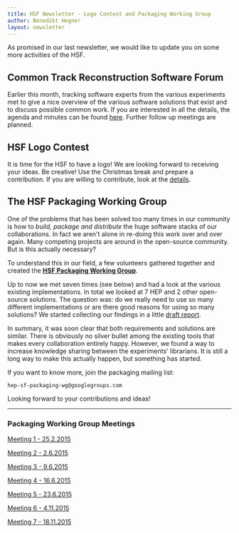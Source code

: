 ```yaml
---
title: HSF Newsletter - Logo Contest and Packaging Working Group
author: Benedikt Hegner
layout: newsletter
---
```


As promised in our last newsletter, we would like to update you on some more activities of the HSF.

## Common Track Reconstruction Software Forum

Earlier this month, tracking software experts from the various experiments met to give a nice overview of the various software solutions that exist and to discuss possible common work. If you are interested in all the details, the agenda and minutes can be found [here](https://indico.cern.ch/event/459865/). Further follow up meetings are planned. 

## HSF Logo Contest

It is time for the HSF to have a logo! We are looking forward to receiving your ideas. Be creative! Use the Christmas break and prepare a contribution. If you are willing to contribute, look at the [details](http://hepsoftwarefoundation.org/logo_contest.html).

## The HSF Packaging Working Group

One of the problems that has been solved too many times in our community is how to *build, package and distribute* the huge software stacks of our collaborations. In fact we aren't alone in re-doing this work over and over again. Many competing projects are around in the open-source community. But is this actually necessary?

To understand this in our field, a few volunteers gathered together and created the [**HSF Packaging Working Group**](http://hepsoftwarefoundation.org/workinggroups/2015/11/04/packaging.html).

Up to now we met seven times (see below) and had a look at the various existing implementations. In total we looked at 7 HEP and 2 other open-source solutions. The question was: do we really need to use so many different implementations or are there good reasons for using so many solutions? We started collecting our findings in a little [draft report](https://github.com/HEP-SF/documents/tree/master/HSF-TN/draft-2015-PKG).

In summary, it was soon clear that both requirements and solutions are similar. There is obviously no silver bullet among the existing tools that makes every collaboration entirely happy. However, we found a way to increase knowledge sharing between the experiments' librarians. It is still a long way to make this actually happen, but something has started.

If you want to know more, join the packaging mailing list:

    hep-sf-packaging-wg@googlegroups.com


Looking forward to your contributions and ideas!

---

### Packaging Working Group Meetings
[Meeting 1 - 25.2.2015](https://indico.cern.ch/event/373973/)

[Meeting 2 -  2.6.2015](https://indico.cern.ch/event/398344)

[Meeting 3 -  9.6.2015](https://indico.cern.ch/event/400272/)

[Meeting 4 - 16.6.2015](https://indico.cern.ch/event/402229/)

[Meeting 5 - 23.6.2015](https://indico.cern.ch/event/403790/)

[Meeting 6 - 4.11.2015](https://indico.cern.ch/event/457365/)

[Meeting 7 - 18.11.2015](https://indico.cern.ch/event/462334/)
